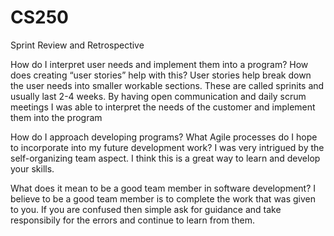 # CS250
Sprint Review and Retrospective

How do I interpret user needs and implement them into a program? How does creating “user stories” help with this?
User stories help break down the user needs into smaller workable sections. These are called sprinits and usually last 2-4 weeks. By having open communication and daily scrum meetings I was able to interpret the needs of the customer and implement them into the program

How do I approach developing programs? What Agile processes do I hope to incorporate into my future development work?
I was very intrigued by the self-organizing team aspect. I think this is a great way to learn and develop your skills. 

What does it mean to be a good team member in software development?
I believe to be a good team member is to complete the work that was given to you. If you are confused then simple ask for guidance and take responsibily for the errors and continue to learn from them.
